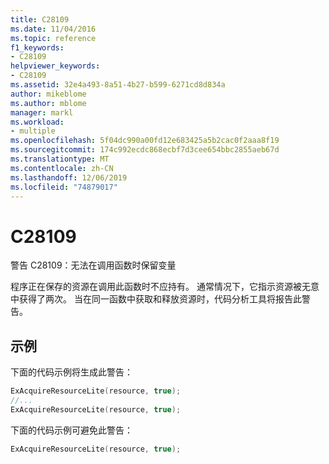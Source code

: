 ```yaml
---
title: C28109
ms.date: 11/04/2016
ms.topic: reference
f1_keywords:
- C28109
helpviewer_keywords:
- C28109
ms.assetid: 32e4a493-8a51-4b27-b599-6271cd8d834a
author: mikeblome
ms.author: mblome
manager: markl
ms.workload:
- multiple
ms.openlocfilehash: 5f04dc990a00fd12e683425a5b2cac0f2aaa8f19
ms.sourcegitcommit: 174c992ecdc868ecbf7d3cee654bbc2855aeb67d
ms.translationtype: MT
ms.contentlocale: zh-CN
ms.lasthandoff: 12/06/2019
ms.locfileid: "74879017"
---
```

# <a name="c28109"></a>C28109
警告 C28109：无法在调用函数时保留变量

 程序正在保存的资源在调用此函数时不应持有。 通常情况下，它指示资源被无意中获得了两次。 当在同一函数中获取和释放资源时，代码分析工具将报告此警告。

## <a name="example"></a>示例
 下面的代码示例将生成此警告：

```cpp
ExAcquireResourceLite(resource, true);
//...
ExAcquireResourceLite(resource, true);
```

 下面的代码示例可避免此警告：

```cpp
ExAcquireResourceLite(resource, true);
```

